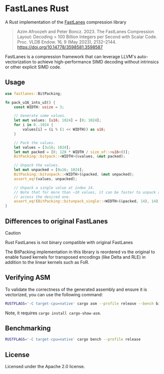 # FastLanes Rust

A Rust implementation of the [FastLanes](https://github.com/cwida/FastLanes) compression library

> Azim Afroozeh and Peter Boncz. 2023. The FastLanes Compression Layout: Decoding > 100 Billion Integers per Second with
> Scalar Code.
> Proc. VLDB Endow. 16, 9 (May 2023), 2132–2144. https://doi.org/10.14778/3598581.3598587

FastLanes is a compression framework that can leverage LLVM's auto-vectorization to achieve high-performance
SIMD decoding without intrinsics or other explicit SIMD code.

## Usage

```rust
use fastlanes::BitPacking;

fn pack_u16_into_u3() {
    const WIDTH: usize = 3;

    // Generate some values.
    let mut values: [u16; 1024] = [0; 1024];
    for i in 0..1024 {
        values[i] = (i % (1 << WIDTH)) as u16;
    }

    // Pack the values.
    let values = [3u16; 1024];
    let mut packed = [0; 128 * WIDTH / size_of::<u16>()];
    BitPacking::bitpack::<WIDTH>(&values, &mut packed);

    // Unpack the values.
    let mut unpacked = [0u16; 1024];
    BitPacking::bitunpack::<WIDTH>(&packed, &mut unpacked);
    assert_eq!(values, unpacked);

    // Unpack a single value at index 14.
    // Note that for more than ~10 values, it can be faster to unpack all values and then 
    // access the desired one.
    assert_eq!(BitPacking::bitunpack_single::<WIDTH>(&packed, 14), 14);
}
```

## Differences to original FastLanes

> [!CAUTION]
> Rust FastLanes is not binary compatible with original FastLanes

The BitPacking implementation in this library is reordered vs the original to enable
fused kernels for transposed encodings (like Delta and RLE) in addition to the linear
kernels such as FoR.

## Verifying ASM

To validate the correctness of the generated assembly and ensure it is vectorized, you can use the following command:

```bash
RUSTFLAGS='-C target-cpu=native' cargo asm --profile release --bench bitpacking --rust BitPacking
```

Note, it requires `cargo install cargo-show-asm`.

## Benchmarking

```bash
RUSTFLAGS='-C target-cpu=native' cargo bench --profile release
```

## License

Licensed under the Apache 2.0 license.